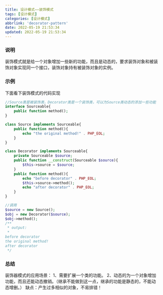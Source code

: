 ```yaml
---
title: 设计模式——装饰模式
tags: [设计模式]
categories: [设计模式]
abbrlink: 'decorator-pattern'
date: 2022-05-19 21:53:34
updated: 2022-05-19 21:53:34
---
```



### 说明
  装饰模式就是给一个对象增加一些新的功能，而且是动态的，要求装饰对象和被装饰对象实现同一个接口，装饰对象持有被装饰对象的实例。
  
### 示例
下面看下装饰模式的代码实现

```php
//Source类是被装饰类，Decorator类是一个装饰类，可以为Source类动态的添加一些功能
interface Sourceable{
    public function method();
}

class Source implements Sourceable{
    public function method(){
        echo "the original method!" . PHP_EOL;
    }
}

class Decorator implements Sourceable{
    private Sourceable $source;
    public function __construct(Sourceable $source){
        $this->source = $source;
    }
    public function method(){
        echo "before decorator" . PHP_EOL;
        $this->source->method();
        echo "after decorator" . PHP_EOL;
    }
}

//调用
$source = new Source();
$obj = new Decorator($source);
$obj->method();
/**
 * output:
 *
before decorator
the original method!
after decorator
 */

```

### 总结
  装饰器模式的应用场景：
    1、需要扩展一个类的功能。
    2、动态的为一个对象增加功能，而且还能动态撤销。（继承不能做到这一点，继承的功能是静态的，不能动态增删。）
  缺点：产生过多相似的对象，不易排错！